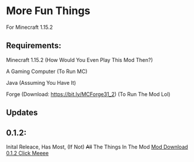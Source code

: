 # More Fun Things
For Minecraft 1.15.2
## Requirements:
Minecraft 1.15.2 (How Would You Even Play This Mod Then?)

A Gaming Computer (To Run MC)

Java (Assuming You Have It)

Forge (Download: https://bit.ly/MCForge31_2) (To Run The Mod Lol)

## Updates
## 0.1.2:
Inital Releace, Has Most, (If Not) ~~All~~ The Things In The Mod
[Mod Download 0.1.2 Click Meeee](https://github.com/GreenIsLess/MoreStuffMC/releases/download/v0.1.2-Beta/MoreThingsBeta.jar)
